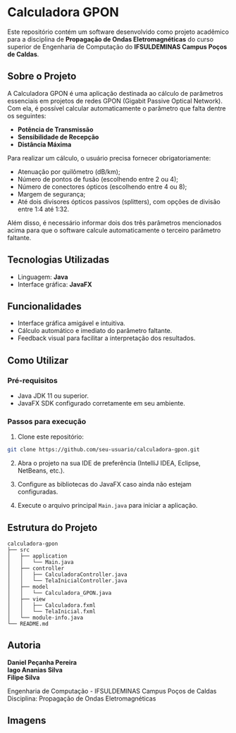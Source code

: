 # Calculadora GPON

Este repositório contém um software desenvolvido como projeto acadêmico para a disciplina de **Propagação de Ondas Eletromagnéticas** do curso superior de Engenharia de Computação do **IFSULDEMINAS Campus Poços de Caldas**.

## Sobre o Projeto

A Calculadora GPON é uma aplicação destinada ao cálculo de parâmetros essenciais em projetos de redes GPON (Gigabit Passive Optical Network). Com ela, é possível calcular automaticamente o parâmetro que falta dentre os seguintes:

* **Potência de Transmissão**
* **Sensibilidade de Recepção**
* **Distância Máxima**

Para realizar um cálculo, o usuário precisa fornecer obrigatoriamente:

* Atenuação por quilômetro (dB/km);
* Número de pontos de fusão (escolhendo entre 2 ou 4);
* Número de conectores ópticos (escolhendo entre 4 ou 8);
* Margem de segurança;
* Até dois divisores ópticos passivos (splitters), com opções de divisão entre 1:4 até 1:32.

Além disso, é necessário informar dois dos três parâmetros mencionados acima para que o software calcule automaticamente o terceiro parâmetro faltante.

## Tecnologias Utilizadas

* Linguagem: **Java**
* Interface gráfica: **JavaFX**

## Funcionalidades

* Interface gráfica amigável e intuitiva.
* Cálculo automático e imediato do parâmetro faltante.
* Feedback visual para facilitar a interpretação dos resultados.

## Como Utilizar

### Pré-requisitos

* Java JDK 11 ou superior.
* JavaFX SDK configurado corretamente em seu ambiente.

### Passos para execução

1. Clone este repositório:

```bash
git clone https://github.com/seu-usuario/calculadora-gpon.git
```

2. Abra o projeto na sua IDE de preferência (IntelliJ IDEA, Eclipse, NetBeans, etc.).

3. Configure as bibliotecas do JavaFX caso ainda não estejam configuradas.

4. Execute o arquivo principal `Main.java` para iniciar a aplicação.

## Estrutura do Projeto

```
calculadora-gpon
├── src
│   ├── application
│   │   └── Main.java
│   ├── controller
│   │   ├── CalculadoraController.java
│   │   └── TelaInicialController.java
│   ├── model
│   │   └── Calculadora_GPON.java
│   ├── view
│   │   ├── Calculadora.fxml
│   │   └── TelaInicial.fxml
│   └── module-info.java
└── README.md
```

## Autoria

**Daniel Peçanha Pereira**<br>
**Iago Ananias Silva**<br>
**Filipe Silva**

Engenharia de Computação - IFSULDEMINAS Campus Poços de Caldas
Disciplina: Propagação de Ondas Eletromagnéticas

## Imagens

